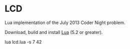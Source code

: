 # LCD

Lua implementation of the July 2013 Coder Night problem.

Download, build and install [Lua](http://www.lua.org/) (5.2 or greater).

  lua lcd.lua -s 7 42
